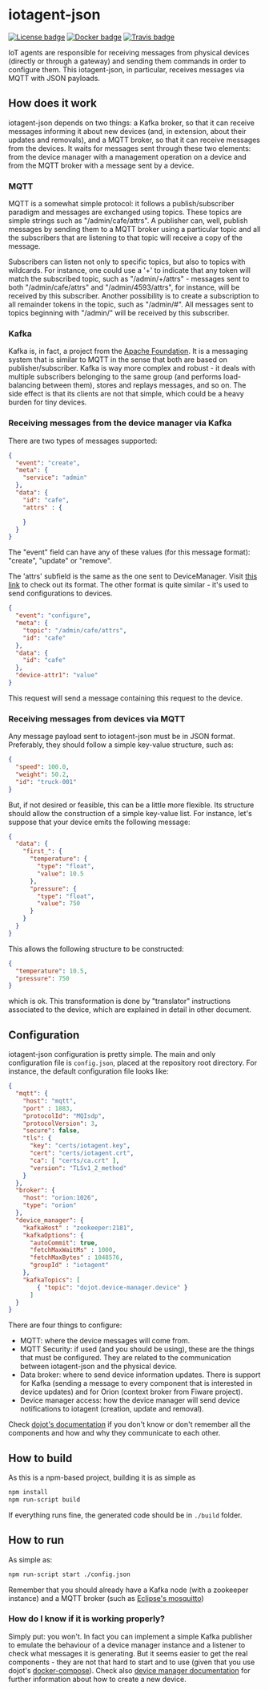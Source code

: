 # iotagent-json

[![License badge](https://img.shields.io/badge/license-GPL-blue.svg)](https://opensource.org/licenses/GPL-3.0)
[![Docker badge](https://img.shields.io/docker/pulls/dojot/iotagent-json.svg)](https://hub.docker.com/r/dojot/iotagent-json/)
[![Travis badge](https://travis-ci.org/dojot/iotagent-json.svg?branch=cpqd_master)](https://travis-ci.org/dojot/iotagent-json#)

IoT agents are responsible for receiving messages from physical devices (directly or through a gateway) and sending them commands in order to configure them. This iotagent-json, in particular, receives messages via MQTT with JSON payloads.

## How does it work

iotagent-json depends on two things: a Kafka broker, so that it can receive messages informing it about new devices (and, in extension, about their updates and removals), and a MQTT broker, so that it can receive messages from the devices. It waits for messages sent through these two elements: from the device manager with a management operation on a device and from the MQTT broker with a message sent by a device.

### MQTT

MQTT is a somewhat simple protocol: it follows a publish/subscriber paradigm and messages are exchanged using topics. These topics are simple strings such as "/admin/cafe/attrs". A publisher can, well, publish messages by sending them to a MQTT broker using a particular topic and all the subscribers that are listening to that topic will receive a copy of the message.

Subscribers can listen not only to specific topics, but also to topics with wildcards. For instance, one could use a '+' to indicate that any token will match the subscribed topic, such as "/admin/+/attrs" - messages sent to both "/admin/cafe/attrs" and "/admin/4593/attrs", for instance, will be received by this subscriber. Another possibility is to create a subscription to all remainder tokens in the topic, such as "/admin/#". All messages sent to topics beginning with "/admin/" will be received by this subscriber.

### Kafka

Kafka is, in fact, a project from the [Apache Foundation](https://kafka.apache.org). It is a messaging system that is similar to MQTT in the sense that both are based on publisher/subscriber. Kafka is way more complex and robust - it deals with multiple subscribers belonging to the same group (and performs load-balancing between them), stores and replays messages, and so on. The side effect is that its clients are not that simple, which could be a heavy burden for tiny devices.

### Receiving messages from the device manager via Kafka

There are two types of messages supported:

```json
{
  "event": "create",
  "meta": {
    "service": "admin"
  },
  "data": {
    "id": "cafe",
    "attrs" : {

    }
  }
}
```

The "event" field can have any of these values (for this message format):  "create", "update" or "remove".

The 'attrs' subfield is the same as the one sent to DeviceManager. Visit [this link](https://dojot.github.io/device-manager/concepts.html) to check out its format. The other format is quite similar - it's used to send configurations to devices.

```json
{
  "event": "configure",
  "meta": {
    "topic": "/admin/cafe/attrs",
    "id": "cafe"
  },
  "data": {
    "id": "cafe"
  },
  "device-attr1": "value"
}
```

This request will send a message containing this request to the device.

### Receiving messages from devices via MQTT

Any message payload sent to iotagent-json must be in JSON format. Preferably, they should follow a simple key-value structure, such as:

```json
{
  "speed": 100.0,
  "weight": 50.2,
  "id": "truck-001"
}
```

But, if not desired or feasible, this can be a little more flexible. Its structure should allow the construction of a simple key-value list. For instance, let's suppose that your device emits the following message:

```json
{
  "data": {
    "first_": {
      "temperature": {
        "type": "float",
        "value": 10.5
      },
      "pressure": {
        "type": "float",
        "value": 750
      }
    }
  }
}
```

This allows the following structure to be constructed:

```json
{
  "temperature": 10.5,
  "pressure": 750
}
```

which is ok. This transformation is done by "translator" instructions associated to the device, which are explained in detail in other document.

## Configuration

iotagent-json configuration is pretty simple. The main and only configuration file is ```config.json```, placed at the repository root directory. For instance, the default
configuration file looks like:

```json
{
  "mqtt": {
    "host": "mqtt",
    "port" : 1883,
    "protocolId": "MQIsdp",
    "protocolVersion": 3,
    "secure": false,
    "tls": {
      "key": "certs/iotagent.key",
      "cert": "certs/iotagent.crt",
      "ca": [ "certs/ca.crt" ],
      "version": "TLSv1_2_method"
    }
  },
  "broker": {
    "host": "orion:1026",
    "type": "orion"
  },
  "device_manager": {
    "kafkaHost" : "zookeeper:2181",
    "kafkaOptions": {
      "autoCommit": true,
      "fetchMaxWaitMs" : 1000,
      "fetchMaxBytes" : 1048576,
      "groupId" : "iotagent"
    },
    "kafkaTopics": [
        { "topic": "dojot.device-manager.device" }
      ]
  }
}
```

There are four things to configure:

- MQTT: where the device messages will come from.
- MQTT Security: if used (and you should be using), these are the things that must be configured. They are related to the communication between iotagent-json and the physical device.
- Data broker: where to send device information updates. There is support for Kafka (sending a message to every component that is interested in device updates) and for Orion (context broker from Fiware project).
- Device manager access: how the device manager will send device notifications to iotagent (creation, update and removal).

Check [dojot's documentation](http://dojotdocs.readthedocs.io/en/latest/) if you don't know or don't remember all the components and how and why they communicate to each other.

## How to build

As this is a npm-based project, building it is as simple as

```bash
npm install
npm run-script build
```

If everything runs fine, the generated code should be in ```./build``` folder.

## How to run

As simple as:

```bash
npm run-script start ./config.json
```

Remember that you should already have a Kafka node (with a zookeeper instance) and a MQTT broker (such as [Eclipse's mosquitto](https://mosquitto.org))

### How do I know if it is working properly?

Simply put: you won't. In fact you can implement a simple Kafka publisher to emulate the behaviour of a device manager instance and a listener to check what messages it is generating. But it seems easier to get the real components - they are not that hard to start and to use (given that you use dojot's [docker-compose](https://github.com/dojot/docker-compose)). Check also [device manager documentation](https://dojot.github.io/device-manager/) for further information about how to create a new device.
